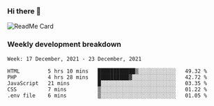### Hi there 👋

<!--
**itzcy/itzcy** is a ✨ _special_ ✨ repository because its `README.md` (this file) appears on your GitHub profile.

Here are some ideas to get you started:

- 🔭 I’m currently working on ...
- 🌱 I’m currently learning ...
- 👯 I’m looking to collaborate on ...
- 🤔 I’m looking for help with ...
- 💬 Ask me about ...
- 📫 How to reach me: ...
- 😄 Pronouns: ...
- ⚡ Fun fact: ...
-->
![ReadMe Card](https://github-readme-stats.vercel.app/api?username=itzcy&show_icons=true&title_color=2d3198&icon_color=797cb8&text_color=24292e&bg_color=f6f8fa)

### Weekly development breakdown
<!--START_SECTION:waka-->
```text
Week: 17 December, 2021 - 23 December, 2021

HTML         5 hrs 10 mins   ████████████▒░░░░░░░░░░░░   49.32 % 
PHP          4 hrs 28 mins   ██████████▓░░░░░░░░░░░░░░   42.72 % 
JavaScript   21 mins         █░░░░░░░░░░░░░░░░░░░░░░░░   03.35 % 
CSS          7 mins          ▒░░░░░░░░░░░░░░░░░░░░░░░░   01.22 % 
.env file    6 mins          ▒░░░░░░░░░░░░░░░░░░░░░░░░   01.05 % 
```
<!--END_SECTION:waka-->
